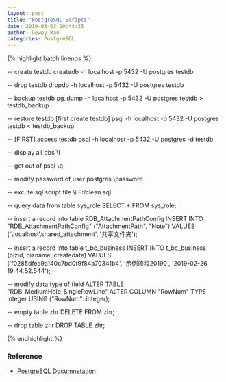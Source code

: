 ```yaml
--- 
layout: post 
title: "PostgreSQL Scripts" 
date: 2019-03-03 20:44:35 
author: Dewey Mao 
categories: PostgreSQL 
--- 
```


{% highlight batch linenos %}
 
-- create testdb
createdb -h localhost -p 5432 -U postgres testdb

-- drop testdb
dropdb -h localhost -p 5432 -U postgres testdb 

-- backup testdb
pg_dump -h localhost -p 5432 -U postgres testdb > testdb_backup

-- restore testdb [first create testdb]
psql -h localhost -p 5432 -U postgres testdb < testdb_backup

-- [FIRST] access testdb
psql -h localhost -p 5432 -U postgres -d testdb

-- display all dbs
\l

-- get out of psql
\q

-- modify password of user postgres
\password

-- excute sql script file
\i F:/clean.sql

-- query data from table sys_role
SELECT * FROM sys_role;

-- insert a record into table RDB_AttachmentPathConfig
INSERT INTO "RDB_AttachmentPathConfig" ("AttachmentPath", "Note") VALUES ('\\localhost\shared_attachment', '共享文件夹');

-- insert a record into table t_bc_business
INSERT INTO t_bc_business (bizid, bizname, createdate) VALUES ('f0285dfea9a140c7bd0f9f84a70341b4', '示例流程20190', '2019-02-26 19:44:52.544');

-- modify  data type of field
ALTER TABLE "RDB_MediumHole_SingleRowLine" ALTER COLUMN "RowNum" TYPE integer USING ("RowNum"::integer);

-- empty table zhr
DELETE FROM zhr;

-- drop table zhr
DROP TABLE zhr;

{% endhighlight %}

### Reference 
- <a href="https://www.postgresql.org/docs/manuals/" target="_blank"> PostgreSQL Documnetation </a> 

